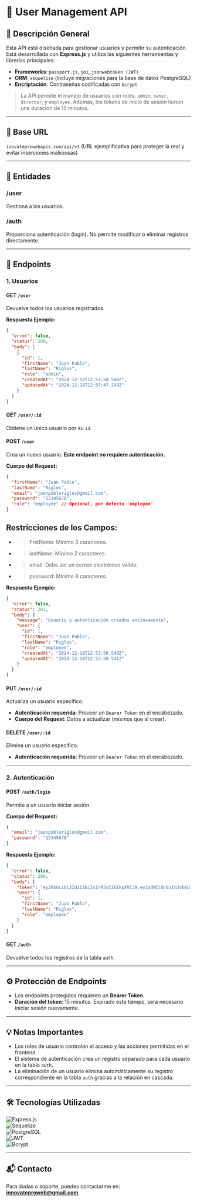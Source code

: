 # 🚀 **User Management API**

## 📝 **Descripción General**

Esta API está diseñada para gestionar usuarios y permitir su autenticación.
Está desarrollada con **Express.js** y utiliza las siguientes herramientas y librerías principales:

- **Frameworks**: `passport.js`, `joi`, `jsonwebtoken (JWT)`
- **ORM**: `sequelize` (incluye migraciones para la base de datos PostgreSQL)
- **Encriptación**: Contraseñas codificadas con `bcrypt`

> La API permite el manejo de usuarios con roles: `admin`, `owner`, `director`, y `employee`.
> Además, los tokens de inicio de sesión tienen una duración de 15 minutos.

---

## 📌 **Base URL**

`inovateprowebapis.com/api/v1`
(URL ejemplificativa para proteger la real y evitar inserciones maliciosas)

---

## 📂 **Entidades**
### **/user**
Gestiona a los usuarios.

### **/auth**
Proporciona autenticación (login). No permite modificar o eliminar registros directamente.

---

## 🔑 **Endpoints**

### **1. Usuarios**
#### **GET** `/user`
Devuelve todos los usuarios registrados.

**Respuesta Ejemplo:**
```json
{
  "error": false,
  "status": 200,
  "body": [
    {
      "id": 1,
      "firstName": "Juan Pablo",
      "lastName": "Riglos",
      "role": "admin",
      "createdAt": "2024-12-18T12:53:50.540Z",
      "updatedAt": "2024-12-18T12:57:47.199Z"
    }
  ]
}
```

#### **GET** `/user/:id`
Obtiene un único usuario por su `id`.

#### **POST** `/user`
Crea un nuevo usuario. **Este endpoint no requiere autenticación.**

**Cuerpo del Request:**
```json
{
  "firstName": "Juan Pablo",
  "lastName": "Riglos",
  "email": "juanpabloriglos@gmail.com",
  "password": "12345678",
  "role": "employee" // Opcional, por defecto 'employee'
}
```

## Restricciones de los Campos:

- >firstName: 
    Mínimo 3 caracteres.
- >lastName: 
    Mínimo 2 caracteres.
- >email: 
    Debe ser un correo electrónico válido.
- >password: 
    Mínimo 8 caracteres.


**Respuesta Ejemplo:**
```json
{
  "error": false,
  "status": 201,
  "body": {
    "message": "Usuario y autenticación creados exitosamente",
    "user": {
      "id": 1,
      "firstName": "Juan Pablo",
      "lastName": "Riglos",
      "role": "employee",
      "createdAt": "2024-12-18T12:53:50.540Z",
      "updatedAt": "2024-12-18T12:53:50.541Z"
    }
  }
}
```

#### **PUT** `/user/:id`
Actualiza un usuario específico.

- **Autenticación requerida**: Proveer un `Bearer Token` en el encabezado.
- **Cuerpo del Request**: Datos a actualizar (mismos que al crear).

#### **DELETE** `/user/:id`
Elimina un usuario específico.

- **Autenticación requerida**: Proveer un `Bearer Token` en el encabezado.

---

### **2. Autenticación**
#### **POST** `/auth/login`
Permite a un usuario iniciar sesión.

**Cuerpo del Request:**
```json
{
  "email": "juanpabloriglos@gmail.com",
  "password": "12345678"
}
```

**Respuesta Ejemplo:**
```json
{
  "error": false,
  "status": 200,
  "body": {
    "token": "eyJhbGciOiJIUzI1NiIsInR5cCI6IkpXVCJ9.eyJzdWIiOjEsInJvbGUiOiJlbXBsb3llZSIsImlhdCI6MTczNDUyNjYxMiwiZXhwIjoxNzM0NTMwMjEyfQ.ZunW4YZizxiMwfNQuuc3Xy1sm4nQcdrZh4XZNiRWCyY",
    "user": {
      "id": 1,
      "firstName": "Juan Pablo",
      "lastName": "Riglos",
      "role": "employee"
    }
  }
}
```

#### **GET** `/auth`
Devuelve todos los registros de la tabla `auth`.

---

## ⚙️ **Protección de Endpoints**

- Los endpoints protegidos requieren un **Bearer Token**.
- **Duración del token**: 15 minutos. Expirado este tiempo, será necesario iniciar sesión nuevamente.

---

## 💡 **Notas Importantes**
- Los roles de usuario controlan el acceso y las acciones permitidas en el frontend.
- El sistema de autenticación crea un registro separado para cada usuario en la tabla `auth`.
- La eliminación de un usuario elimina automáticamente su registro correspondiente en la tabla `auth` gracias a la relación en cascada.

---

## 🛠 **Tecnologías Utilizadas**

![Express.js](https://img.shields.io/badge/Express.js-000000?style=for-the-badge&logo=express&logoColor=white)  
![Sequelize](https://img.shields.io/badge/Sequelize-52B0E7?style=for-the-badge&logo=sequelize&logoColor=white)  
![PostgreSQL](https://img.shields.io/badge/PostgreSQL-316192?style=for-the-badge&logo=postgresql&logoColor=white)  
![JWT](https://img.shields.io/badge/JWT-000000?style=for-the-badge&logo=JSON%20web%20tokens&logoColor=white)  
![Bcrypt](https://img.shields.io/badge/Bcrypt-339933?style=for-the-badge&logo=secure&logoColor=white)  

---

## 📬 **Contacto**

Para dudas o soporte, puedes contactarme en: **innovateproweb@gmail.com**.

